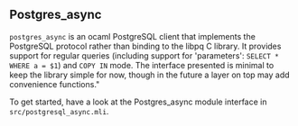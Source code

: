 Postgres_async
--------------
`postgres_async` is an ocaml PostgreSQL client that implements the PostgreSQL protocol
rather than binding to the libpq C library. It provides support for regular queries
(including support for 'parameters': `SELECT * WHERE a = $1`) and `COPY IN` mode. The
interface presented is minimal to keep the library simple for now, though in the future
a layer on top may add convenience functions."

To get started, have a look at the Postgres_async module interface in
`src/postgresql_async.mli`.
